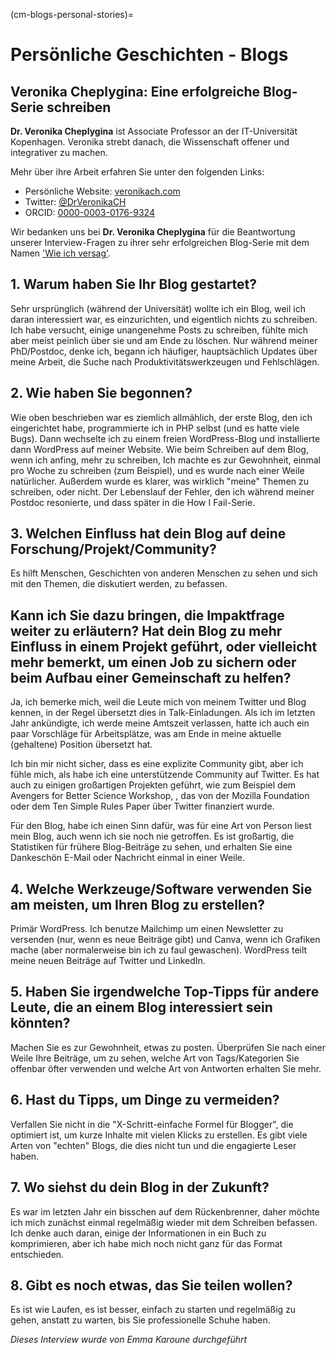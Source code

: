 (cm-blogs-personal-stories)=
# Persönliche Geschichten - Blogs

## Veronika Cheplygina: Eine erfolgreiche Blog-Serie schreiben

**Dr. Veronika Cheplygina** ist Associate Professor an der IT-Universität Kopenhagen. Veronika strebt danach, die Wissenschaft offener und integrativer zu machen.

Mehr über ihre Arbeit erfahren Sie unter den folgenden Links:
* Persönliche Website: [veronikach.com](https://veronikach.com/)
* Twitter: [@DrVeronikaCH](https://twitter.com/DrVeronikaCH)
* ORCID: [0000-0003-0176-9324](https://orcid.org/0000-0003-0176-9324)

Wir bedanken uns bei **Dr. Veronika Cheplygina** für die Beantwortung unserer Interview-Fragen zu ihrer sehr erfolgreichen Blog-Serie mit dem Namen ['Wie ich versag'](https://veronikach.com/failure/).

## 1. Warum haben Sie Ihr Blog gestartet?

Sehr ursprünglich (während der Universität) wollte ich ein Blog, weil ich daran interessiert war, es einzurichten, und eigentlich nichts zu schreiben. Ich habe versucht, einige unangenehme Posts zu schreiben, fühlte mich aber meist peinlich über sie und am Ende zu löschen. Nur während meiner PhD/Postdoc, denke ich, begann ich häufiger, hauptsächlich Updates über meine Arbeit, die Suche nach Produktivitätswerkzeugen und Fehlschlägen.

## 2. Wie haben Sie begonnen?

Wie oben beschrieben war es ziemlich allmählich, der erste Blog, den ich eingerichtet habe, programmierte ich in PHP selbst (und es hatte viele Bugs). Dann wechselte ich zu einem freien WordPress-Blog und installierte dann WordPress auf meiner Website. Wie beim Schreiben auf dem Blog, wenn ich anfing, mehr zu schreiben, Ich machte es zur Gewohnheit, einmal pro Woche zu schreiben (zum Beispiel), und es wurde nach einer Weile natürlicher. Außerdem wurde es klarer, was wirklich "meine" Themen zu schreiben, oder nicht. Der Lebenslauf der Fehler, den ich während meiner Postdoc resonierte, und dass später in die How I Fail-Serie.

## 3. Welchen Einfluss hat dein Blog auf deine Forschung/Projekt/Community?

Es hilft Menschen, Geschichten von anderen Menschen zu sehen und sich mit den Themen, die diskutiert werden, zu befassen.

## Kann ich Sie dazu bringen, die Impaktfrage weiter zu erläutern? Hat dein Blog zu mehr Einfluss in einem Projekt geführt, oder vielleicht mehr bemerkt, um einen Job zu sichern oder beim Aufbau einer Gemeinschaft zu helfen?

Ja, ich bemerke mich, weil die Leute mich von meinem Twitter und Blog kennen, in der Regel übersetzt dies in Talk-Einladungen. Als ich im letzten Jahr ankündigte, ich werde meine Amtszeit verlassen, hatte ich auch ein paar Vorschläge für Arbeitsplätze, was am Ende in meine aktuelle (gehaltene) Position übersetzt hat.

Ich bin mir nicht sicher, dass es eine explizite Community gibt, aber ich fühle mich, als habe ich eine unterstützende Community auf Twitter. Es hat auch zu einigen großartigen Projekten geführt, wie zum Beispiel dem Avengers for Better Science Workshop, , das von der Mozilla Foundation oder dem Ten Simple Rules Paper über Twitter finanziert wurde.

Für den Blog, habe ich einen Sinn dafür, was für eine Art von Person liest mein Blog, auch wenn ich sie noch nie getroffen. Es ist großartig, die Statistiken für frühere Blog-Beiträge zu sehen, und erhalten Sie eine Dankeschön E-Mail oder Nachricht einmal in einer Weile.


## 4. Welche Werkzeuge/Software verwenden Sie am meisten, um Ihren Blog zu erstellen?

Primär WordPress. Ich benutze Mailchimp um einen Newsletter zu versenden (nur, wenn es neue Beiträge gibt) und Canva, wenn ich Grafiken mache (aber normalerweise bin ich zu faul gewaschen). WordPress teilt meine neuen Beiträge auf Twitter und LinkedIn.

## 5. Haben Sie irgendwelche Top-Tipps für andere Leute, die an einem Blog interessiert sein könnten?

Machen Sie es zur Gewohnheit, etwas zu posten. Überprüfen Sie nach einer Weile Ihre Beiträge, um zu sehen, welche Art von Tags/Kategorien Sie offenbar öfter verwenden und welche Art von Antworten erhalten Sie mehr.

## 6. Hast du Tipps, um Dinge zu vermeiden?

Verfallen Sie nicht in die "X-Schritt-einfache Formel für Blogger", die optimiert ist, um kurze Inhalte mit vielen Klicks zu erstellen. Es gibt viele Arten von "echten" Blogs, die dies nicht tun und die engagierte Leser haben.

## 7. Wo siehst du dein Blog in der Zukunft?

Es war im letzten Jahr ein bisschen auf dem Rückenbrenner, daher möchte ich mich zunächst einmal regelmäßig wieder mit dem Schreiben befassen. Ich denke auch daran, einige der Informationen in ein Buch zu komprimieren, aber ich habe mich noch nicht ganz für das Format entschieden.

## 8. Gibt es noch etwas, das Sie teilen wollen?

Es ist wie Laufen, es ist besser, einfach zu starten und regelmäßig zu gehen, anstatt zu warten, bis Sie professionelle Schuhe haben.

*Dieses Interview wurde von Emma Karoune durchgeführt*
